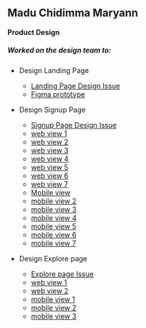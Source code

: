 ## Madu Chidimma Maryann
 __Product Design__

##### Worked on the design team to:

* Design Landing Page <br>
    - [Landing Page Design Issue](https://github.com/zuri-training/kk-website/issues/5 )
    - [Figma prototype](:https://www.figma.com/proto/GbL8dOnV9ar6MsEAtfGyoa/kampus-connect-drafts?page-id=549%3A433&node-id=1065%3A2176&viewport=1409%2C987%2C0.03&scaling=min-zoom&starting-point-node-id=1014%3A9418)
    
* Design Signup Page <br>
    - [Signup Page Design Issue](https://github.com/zuri-training/kk-website/issues/6 )
    - [web view 1](https://www.figma.com/proto/GbL8dOnV9ar6MsEAtfGyoa/kampus-connect-drafts?page-id=549%3A433&node-id=1065%3A2457&viewport=1409%2C987%2C0.03&scaling=min-zoom&starting-point-node-id=1014%3A9418)
    - [web view 2](https://www.figma.com/proto/GbL8dOnV9ar6MsEAtfGyoa/kampus-connect-drafts?page-id=549%3A433&node-id=1065%3A2457&viewport=1409%2C987%2C0.03&scaling=min-zoom&starting-point-node-id=1014%3A9418)
    - [web view 3](https://www.figma.com/proto/GbL8dOnV9ar6MsEAtfGyoa/kampus-connect-drafts?page-id=549%3A433&node-id=1065%3A2520&viewport=1409%2C987%2C0.03&scaling=min-zoom&starting-point-node-id=1014%3A9418)
    - [web view 4](https://www.figma.com/proto/GbL8dOnV9ar6MsEAtfGyoa/kampus-connect-drafts?page-id=549%3A433&node-id=1065%3A2520&viewport=1409%2C987%2C0.03&scaling=min-zoom&starting-point-node-id=1014%3A9418)
    - [web view 5](https://www.figma.com/proto/GbL8dOnV9ar6MsEAtfGyoa/kampus-connect-drafts?page-id=549%3A433&node-id=1065%3A2577&viewport=1409%2C987%2C0.03&scaling=min-zoom&starting-point-node-id=1014%3A9418)
    - [web view 6](https://www.figma.com/proto/GbL8dOnV9ar6MsEAtfGyoa/kampus-connect-drafts?page-id=549%3A433&node-id=1065%3A2650&viewport=1409%2C987%2C0.03&scaling=min-zoom&starting-point-node-id=1014%3A9418)
    - [web view 7](https://www.figma.com/proto/GbL8dOnV9ar6MsEAtfGyoa/kampus-connect-drafts?page-id=549%3A433&node-id=1065%3A2723&viewport=1409%2C987%2C0.03&scaling=min-zoom&starting-point-node-id=1014%3A9418)
    - [Mobile view](https://www.figma.com/proto/GbL8dOnV9ar6MsEAtfGyoa/kampus-connect-drafts?page-id=549%3A433&node-id=1065%3A2723&viewport=1409%2C987%2C0.03&scaling=min-zoom&starting-point-node-id=1014%3A9418)
    - [mobile view 2](https://www.figma.com/proto/GbL8dOnV9ar6MsEAtfGyoa/kampus-connect-drafts?page-id=549%3A433&node-id=1014%3A9202&viewport=1409%2C987%2C0.03&scaling=min-zoom&starting-point-node-id=1014%3A9418)
    - [mobile view 3](https://www.figma.com/proto/GbL8dOnV9ar6MsEAtfGyoa/kampus-connect-drafts?page-id=549%3A433&node-id=1014%3A9349&viewport=1409%2C987%2C0.03&scaling=min-zoom&starting-point-node-id=1014%3A9418)
    - [mobile view 4](https://www.figma.com/proto/GbL8dOnV9ar6MsEAtfGyoa/kampus-connect-drafts?page-id=549%3A433&node-id=1014%3A9357&viewport=1409%2C987%2C0.03&scaling=min-zoom&starting-point-node-id=1014%3A9418)
    - [mobile view 5](https://www.figma.com/proto/GbL8dOnV9ar6MsEAtfGyoa/kampus-connect-drafts?page-id=549%3A433&node-id=1014%3A9268&viewport=1409%2C987%2C0.03&scaling=min-zoom&starting-point-node-id=1014%3A9418)
    - [mobile view 6](https://www.figma.com/proto/GbL8dOnV9ar6MsEAtfGyoa/kampus-connect-drafts?page-id=549%3A433&node-id=1014%3A9298&viewport=1409%2C987%2C0.03&scaling=min-zoom&starting-point-node-id=1014%3A9418)
    - [mobile view 7](https://www.figma.com/proto/GbL8dOnV9ar6MsEAtfGyoa/kampus-connect-drafts?page-id=549%3A433&node-id=1014%3A9328&viewport=1409%2C987%2C0.03&scaling=min-zoom&starting-point-node-id=1014%3A9418)

* Design Explore page <br>
    - [Explore page Issue](https://github.com/zuri-training/kk-platform_fe/issues/12)
    - [web view 1](https://www.figma.com/proto/GbL8dOnV9ar6MsEAtfGyoa/kampus-connect-drafts?page-id=549%3A433&node-id=1014%3A3284&viewport=1409%2C987%2C0.03&scaling=min-zoom&starting-point-node-id=1014%3A9418)
    - [web view 2](https://www.figma.com/proto/GbL8dOnV9ar6MsEAtfGyoa/kampus-connect-drafts?page-id=549%3A433&node-id=1014%3A4479&viewport=1409%2C987%2C0.03&scaling=min-zoom&starting-point-node-id=1014%3A9418)
    - [mobile view 1](https://www.figma.com/proto/GbL8dOnV9ar6MsEAtfGyoa/kampus-connect-drafts?page-id=549%3A433&node-id=1014%3A6086&viewport=1409%2C987%2C0.03&scaling=min-zoom&starting-point-node-id=1014%3A9418)
    - [mobile view 2](https://www.figma.com/proto/GbL8dOnV9ar6MsEAtfGyoa/kampus-connect-drafts?page-id=549%3A433&node-id=1014%3A6267&viewport=1409%2C987%2C0.03&scaling=min-zoom&starting-point-node-id=1014%3A9418)
    - [mobile view 3](https://www.figma.com/proto/GbL8dOnV9ar6MsEAtfGyoa/kampus-connect-drafts?page-id=549%3A433&node-id=1014%3A10566&viewport=1409%2C987%2C0.03&scaling=min-zoom&starting-point-node-id=1014%3A9418)

